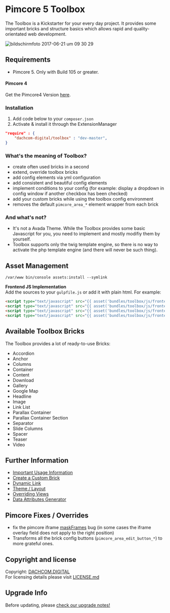 # Pimcore 5 Toolbox

The Toolbox is a Kickstarter for your every day project. It provides some important bricks and structure basics which allows rapid and quality-orientated web development. 

![bildschirmfoto 2017-06-21 um 09 30 29](https://user-images.githubusercontent.com/700119/27372271-541e6106-5664-11e7-9159-7f4aefa26cb6.png)

## Requirements
* Pimcore 5. Only with Build 105 or greater.

#### Pimcore 4 
Get the Pimcore4 Version [here](https://github.com/dachcom-digital/pimcore-toolbox/tree/pimcore4).

### Installation  
1. Add code below to your `composer.json`    
2. Activate & install it through the ExtensionManager

```json
"require" : {
    "dachcom-digital/toolbox" : "dev-master",
}
```

### What's the meaning of Toolbox?
- create often used bricks in a second
- extend, override toolbox bricks 
- add config elements via yml configuration
- add consistent and beautiful config elements
- implement conditions to your config (for example: display a dropdown in config window if another checkbox has been checked)
- add your custom bricks while using the toolbox config environment
- removes the default `pimcore_area_*` element wrapper from each brick

### And what's not?
- It's not a Avada Theme. While the Toolbox provides some basic Javascript for you, you need to implement and mostly modifiy them by yourself.
- Toolbox supports only the twig template engine, so there is no way to activate the php template engine (and there will never be such thing).

## Asset Management
```
/var/www bin/console assets:install --symlink
```

**Frontend JS Implementation**  
Add the sources to your `gulpfile.js` or add it with plain html. For example:
```html
<script type="text/javascript" src="{{ asset('bundles/toolbox/js/frontend/vendor/vimeo-api.min.js')}}" ></script>
<script type="text/javascript" src="{{ asset('bundles/toolbox/js/frontend/toolbox-main.js')}}" ></script>
<script type="text/javascript" src="{{ asset('bundles/toolbox/js/frontend/toolbox-video.js')}}" ></script>
<script type="text/javascript" src="{{ asset('bundles/toolbox/js/frontend/toolbox-googleMaps.js')}}" ></script>
```

## Available Toolbox Bricks 

The Toolbox provides a lot of ready-to-use Bricks:

- Accordion
- Anchor
- Columns
- Container
- Content
- Download
- Gallery
- Google Map
- Headline
- Image
- Link List
- Parallax Container
- Parallax Container Section
- Separator
- Slide Columns
- Spacer
- Teaser
- Video

## Further Information
- [Important Usage Information](docs/0_Usage.md)
- [Create a Custom Brick](docs/10_CustomBricks.md)
- [Dynamic Link](docs/20_DynamicLink.md)
- [Theme / Layout](docs/30_ToolboxTheme.md)
- [Overriding Views](docs/31_OverridingViews.md)
- [Data Attributes Generator](docs/40_DataAttributesGenerator.md)

## Pimcore Fixes / Overrides
- fix the pimcore iframe [maskFrames](src/ToolboxBundle/Resources/public/js/document/edit.js#L8) bug (in some cases the iframe overlay field does not apply to the right position)
- Transforms all the brick config buttons (`pimcore_area_edit_button_*`) to more grateful ones.

## Copyright and license
Copyright: [DACHCOM.DIGITAL](http://dachcom-digital.ch)  
For licensing details please visit [LICENSE.md](LICENSE.md)  

## Upgrade Info
Before updating, please [check our upgrade notes!](UPGRADE.md)
